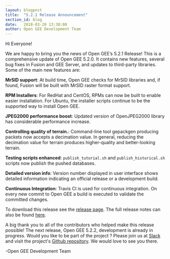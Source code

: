 ```yaml
---
layout: blogpost
title:  "5.2.1 Release Announcement"
section_id: blog
date:   2018-03-20 13:30:00
author: Open GEE Development Team
---
```


Hi Everyone!

We are happy to bring you the news of Open GEE’s 5.2.1 Release! This is a comprehensive update of Open GEE 5.2.0. It contains new features, several bug fixes in Fusion and GEE Server, 
and updates to third-party libraries. Some of the main new features are:

**MrSID support**: At build time, Open GEE checks for MrSID libraries and, if found, Fusion will be built with MrSID raster format support.

**RPM Installers**: For RedHat and CentOS, RPMs can now be built to enable easier installation. For Ubuntu, the installer scripts continue to be the supported way to install Open GEE.

**JPEG2000 performance boost**: Updated version of OpenJPEG2000 library has considerable performance increase.

**Controlling quality of terrain.**: Command-line tool gepackgen producing packets now accepts a decimation value. In general, reducing the decimation value for terrain produces higher-quality and better-looking terrain.

**Testing scripts enhanced**: <code>publish_tutorial.sh</code> and <code>publish_historical.sh</code> scripts now publish the pushed databases.

**Detailed version info**: Version number displayed in user interface shows detailed information indicating an official release or a development build.

**Continuous Integration**: Travis CI is used for continuous integration. On every new commit to Open GEE a build is executed to validate the committed changes.

To download this release see the [release page](https://github.com/google/earthenterprise/releases/tag/5.2.1-6.final). The full release notes can also be found [here](http://www.opengee.org/geedocs/answer/7160001.html).

A big thank you to all of the contributors who helped make this release possible! The next release, Open GEE 5.2.2, development is already in progress.
Would you like to be part of the project ? Please join us at <a href="http://slack.opengee.org"> Slack</a> and visit the project's <a href="https://github.com/google/earthenterprise">Github repository</a>. We would love to see you there.

-Open GEE Development Team
